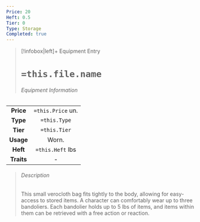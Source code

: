 ```yaml
---
Price: 20
Heft: 0.5
Tier: 0
Type: Storage
Completed: true
---
```

> [!infobox|left]+ Equipment Entry
> # `=this.file.name`
> ###### Equipment Information
|            |                   |
|:----------:|:-----------------:|
| **Price**  | `=this.Price` un. |
| **Type** | `=this.Type` |
|  **Tier**  |   `=this.Tier`    |
| **Usage**  |    Worn.               |
|  **Heft**  | `=this.Heft` lbs  |
| **Traits** |       -            |
> ###### *Description*
> This small verocloth bag fits tightly to the body, allowing for easy-access to stored items. A character can comfortably wear up to three bandoliers. Each bandolier holds up to 5 lbs of items, and items within them can be retrieved with a free action or reaction. 

